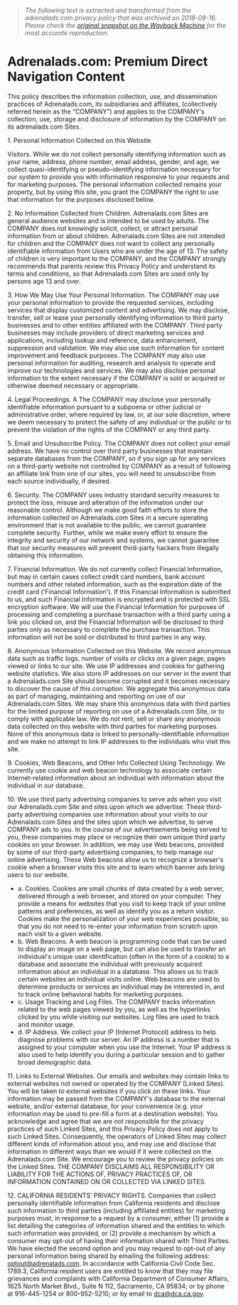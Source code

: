 > *The following text is extracted and transformed from the adrenalads.com privacy policy that was archived on 2018-08-16. Please check the [original snapshot on the Wayback Machine](https://web.archive.org/web/20180816060947id_/https%3A//www.adrenalads.com/privacy) for the most accurate reproduction.*

# Adrenalads.com: Premium Direct Navigation Content

This policy describes the information collection, use, and dissemination practices of Adrenalads.com, its subsidiaries and affiliates, (collectively referred herein as the “COMPANY”) and applies to the COMPANY's collection, use, storage and disclosure of information by the COMPANY on its adrenalads.com Sites.

1\. Personal Information Collected on this Website.

Visitors. While we do not collect personally identifying information such as your name, address, phone number, email address, gender, and age, we collect quasi-identifying or pseudo-identifying information necessary for our system to provide you with information responsive to your requests and for marketing purposes. The personal information collected remains your property, but by using this site, you grant the COMPANY the right to use that information for the purposes disclosed below. 

2\. No Information Collected from Children. Adrenalads.com Sites are general audience websites and is intended to be used by adults. The COMPANY does not knowingly solicit, collect, or attract personal information from or about children. Adrenalads.com Sites are not intended for children and the COMPANY does not want to collect any personally identifiable information from Users who are under the age of 13. The safety of children is very important to the COMPANY, and the COMPANY strongly recommends that parents review this Privacy Policy and understand its terms and conditions, so that Adrenalads.com Sites are used only by persons age 13 and over.

3\. How We May Use Your Personal Information. The COMPANY may use your personal information to provide the requested services, including services that display customized content and advertising. We may disclose, transfer, sell or lease your personally identifying information to third party businesses and to other entities affiliated with the COMPANY. Third party businesses may include providers of direct marketing services and applications, including lookup and reference, data enhancement, suppression and validation. We may also use such information for content improvement and feedback purposes. The COMPANY may also use personal information for auditing, research and analysis to operate and improve our technologies and services. We may also disclose personal information to the extent necessary if the COMPANY is sold or acquired or otherwise deemed necessary or appropriate.

4\. Legal Proceedings. A The COMPANY may disclose your personally identifiable information pursuant to a subpoena or other judicial or administrative order, where required by law, or, at our sole discretion, where we deem necessary to protect the safety of any individual or the public or to prevent the violation of the rights of the COMPANY or any third party.

5\. Email and Unsubscribe Policy. The COMPANY does not collect your email address. We have no control over third party businesses that maintain separate databases from the COMPANY, so if you sign up for any services on a third-party website not controlled by COMPANY as a result of following an affiliate link from one of our sites, you will need to unsubscribe from each source individually, if desired.

6\. Security. The COMPANY uses industry standard security measures to protect the loss, misuse and alteration of the information under our reasonable control. Although we make good faith efforts to store the information collected on Adrenalads.com Sites in a secure operating environment that is not available to the public, we cannot guarantee complete security. Further, while we make every effort to ensure the integrity and security of our network and systems, we cannot guarantee that our security measures will prevent third-party hackers from illegally obtaining this information.

7\. Financial Information. We do not currently collect Financial Information, but may in certain cases collect credit card numbers, bank account numbers and other related information, such as the expiration date of the credit card ('Financial Information'). If this Financial Information is submitted to us, and such Financial Information is encrypted and is protected with SSL encryption software. We will use the Financial Information for purposes of processing and completing a purchase transaction with a third party using a link you clicked on, and the Financial Information will be disclosed to third parties only as necessary to complete the purchase transaction. This information will not be sold or distributed to third parties in any way.

8\. Anonymous Information Collected on this Website. We record anonymous data such as traffic logs, number of visits or clicks on a given page, pages viewed or links to our site. We use IP addresses and cookies for gathering website statistics. We also store IP addresses on our server in the event that a Adrenalads.com Site should become corrupted and it becomes necessary to discover the cause of this corruption. We aggregate this anonymous data as part of managing, maintaining and reporting on use of our Adrenalads.com Sites. We may share this anonymous data with third parties for the limited purpose of reporting on use of a Adrenalads.com Site, or to comply with applicable law. We do not rent, sell or share any anonymous data collected on this website with third parties for marketing purposes. None of this anonymous data is linked to personally-identifiable information and we make no attempt to link IP addresses to the individuals who visit this site.

9\. Cookies, Web Beacons, and Other Info Collected Using Technology. We currently use cookie and web beacon technology to associate certain Internet-related information about an individual with information about the individual in our database.

10\. We use third party advertising companies to serve ads when you visit our Adrenalads.com Site and sites upon which we advertise. These third-party advertising companies use information about your visits to our Adrenalads.com Sites and the sites upon which we advertise, to serve COMPANY ads to you. In the course of our advertisements being served to you, these companies may place or recognize their own unique third party cookies on your browser. In addition, we may use Web beacons, provided by some of our third-party advertising companies, to help manage our online advertising. These Web beacons allow us to recognize a browser's cookie when a browser visits this site and to learn which banner ads bring users to our website. 

  * a. Cookies. Cookies are small chunks of data created by a web server, delivered through a web browser, and stored on your computer. They provide a means for websites that you visit to keep track of your online patterns and preferences, as well as identify you as a return visitor. Cookies make the personalization of your web experiences possible, so that you do not need to re-enter your information from scratch upon each visit to a given website. 
  * b. Web Beacons. A web beacon is programming code that can be used to display an image on a web page, but can also be used to transfer an individual's unique user identification (often in the form of a cookie) to a database and associate the individual with previously acquired information about an individual in a database. This allows us to track certain websites an individual visits online. Web beacons are used to determine products or services an individual may be interested in, and to track online behavioral habits for marketing purposes.
  * c. Usage Tracking and Log Files. The COMPANY tracks information related to the web pages viewed by you, as well as the hyperlinks clicked by you while visiting our websites. Log files are used to track and monitor usage. 
  * d. IP Address. We collect your IP (Internet Protocol) address to help diagnose problems with our server. An IP address is a number that is assigned to your computer when you use the Internet. Your IP address is also used to help identify you during a particular session and to gather broad demographic data.



11\. Links to External Websites. Our emails and websites may contain links to external websites not owned or operated by the COMPANY (Linked Sites). You will be taken to external websites if you click on these links. Your information may be passed from the COMPANY's database to the external website, and/or external database, for your convenience (e.g. your information may be used to pre-fill a form at a destination website). You acknowledge and agree that we are not responsible for the privacy practices of such Linked Sites, and this Privacy Policy does not apply to such Linked Sites. Consequently, the operators of Linked Sites may collect different kinds of information about you, and may use and disclose that information in different ways than we would if it were collected on the Adrenalads.com Site. We encourage you to review the privacy policies on the Linked Sites. THE COMPANY DISCLAIMS ALL RESPONSIBILITY OR LIABILITY FOR THE ACTIONS OF, PRIVACY PRACTICES OF, OR INFORMATION CONTAINED ON OR COLLECTED VIA LINKED SITES.

12\. CALIFORNIA RESIDENTS’ PRIVACY RIGHTS. Companies that collect personally identifiable information from California residents and disclose such information to third parties (including affiliated entities) for marketing purposes must, in response to a request by a consumer, either (1) provide a list detailing the categories of information shared and the entities to which such information was provided, or (2) provide a mechanism by which a consumer may opt-out of having their information shared with Third Parties. We have elected the second option and you may request to opt-out of any personal information being shared by emailing the following address: optout@adrenalads.com. In accordance with California Civil Code Sec. 1789.3, California resident users are entitled to know that they may file grievances and complaints with California Department of Consumer Affairs, 1625 North Market Blvd., Suite N 112, Sacramento, CA 95834; or by phone at 916-445-1254 or 800-952-5210; or by email to dca@dca.ca.gov.
